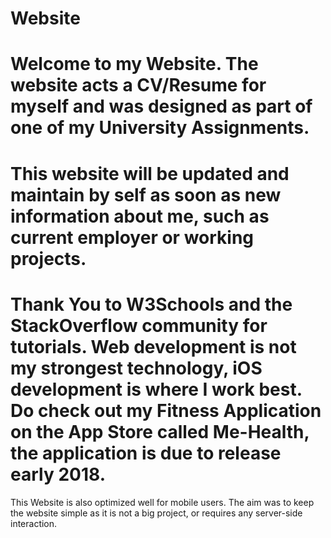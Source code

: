 # Website
 Welcome to my Website. The website acts a CV/Resume for myself and was designed as part of one of my University Assignments.
===============================================================
 This website will be updated and maintain by self as soon as new information about me, such as current employer or working projects.
===============================================================
 Thank You to W3Schools and the StackOverflow community for tutorials. Web development is not my strongest technology, iOS development is where I work best. Do check out my Fitness Application on the App Store called Me-Health, the application is due to release early 2018.
===============================================================
This Website is also optimized well for mobile users. The aim was to keep the website simple as it is not a big project, or requires any server-side interaction.
